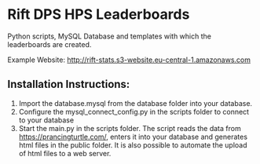 # Rift DPS HPS Leaderboards

Python scripts, MySQL Database and templates with which the leaderboards are created.

Example Website: http://rift-stats.s3-website.eu-central-1.amazonaws.com

## Installation Instructions:
1. Import the database.mysql from the database folder into your database.
2. Configure the mysql_connect_config.py in the scripts folder to connect to your database
3. Start the main.py in the scripts folder. The script reads the data from https://prancingturtle.com/, enters it into your database and generates html files in the public folder. It is also possible to automate the upload of html files to a web server.

